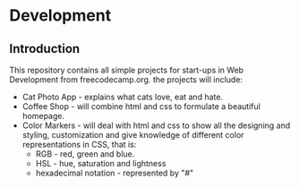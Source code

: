 # Development

## Introduction

This repository contains all simple projects for start-ups in Web Development from freecodecamp.org.
the projects will include:

- Cat Photo App - explains what cats love, eat and hate.
- Coffee Shop - will combine html and css to formulate a beautiful homepage.
- Color Markers - will deal with html and css to show all the designing and styling, customization and give knowledge of different color representations in CSS, that is:
    - RGB - red, green and blue.
    - HSL - hue, saturation and lightness
    - hexadecimal notation - represented by "#"
